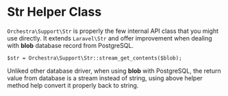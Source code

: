 # Str Helper Class

`Orchestra\Support\Str` is properly the few internal API class that you might use directly. It extends `Laravel\Str` and offer improvement when dealing with **blob** database record from PostgreSQL.

	$str = Orchestra\Support\Str::stream_get_contents($blob);
	
Unliked other database driver, when using **blob** with PostgreSQL, the return value from database is a stream instead of string, using above helper method help convert it properly back to string.